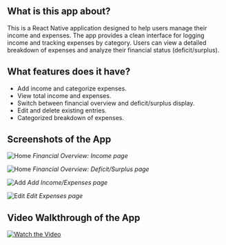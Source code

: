 ## **What is this app about?**
This is a React Native application designed to help users manage their income and expenses. The app provides a clean interface for logging income and tracking expenses by category. Users can view a detailed breakdown of expenses and analyze their financial status (deficit/surplus).

## **What features does it have?**
* Add income and categorize expenses.
* View total income and expenses.
* Switch between financial overview and deficit/surplus display.
* Edit and delete existing entries.
* Categorized breakdown of expenses.

## **Screenshots of the App**

![Home](./images/Screenshot_1.png)
*Financial Overview: Income page*


![Home](./images/Screenshot_2.png)
*Financial Overview: Deficit/Surplus page*

![Add](./images/Screenshot_3.png)
*Add Income/Expenses page*

![Edit](./images/Screenshot_4.png)
*Edit Expenses page*

## **Video Walkthrough of the App**

[![Watch the Video](./images/Screenshot_1.png)](./videos/walkthrough.mp4)

